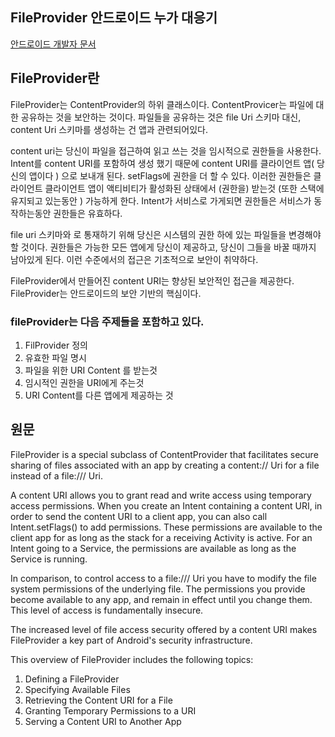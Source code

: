 ## FileProvider 안드로이드 누가 대응기 

[안드로이드 개발자 문서](https://developer.android.com/reference/android/support/v4/content/FileProvider.html)
## FileProvider란 
FileProvider는 ContentProvider의 하위 클래스이다. ContentProvicer는 파일에 대한 공유하는 것을 보안하는 것이다. 파일들을 공유하는 것은 file Uri 스키마 대신, content Uri 스키마를 생성하는 건 앱과 관련되어있다. 

content uri는 당신이 파일을 접근하여 읽고 쓰는 것을 임시적으로 권한들을 사용한다. Intent를 content URI를 포함하여 생성 했기 때문에 content URI를 클라이언트 앱( 당신의 앱이다 ) 으로 보내개 된다. setFlags에 권한을 더 할 수 있다. 이러한 권한들은 클라이언트   클라이언트 앱이 액티비티가 활성화된 상태에서 (권한을) 받는것 (또한 스택에 유지되고 있는동안 ) 가능하게 한다. Intent가 서비스로 가게되면 권한들은 서비스가 동작하는동안 권한들은 유효하다. 

file uri 스키마와 로 통재하기 위해 당신은 시스템의 권한 하에 있는 파일들을 변경해야 할 것이다. 권한들은 가능한 모든 앱에게 당신이 제공하고, 당신이 그들을 바꿀 때까지 남아있게 된다. 이런 수준에서의 접근은 기초적으로 보안이 취약하다.   

FileProvider에서 만들어진 content URI는 향상된 보안적인 접근을 제공한다. FileProvider는 안드로이드의 보안 기반의 핵심이다. 

### fileProvider는 다음 주제들을 포함하고 있다.

1. FilProvider 정의
2. 유효한 파일 명시
3. 파일을 위한 URI Content 를 받는것 
4. 임시적인 권한을 URI에게 주는것 
5. URI Content를 다른 앱에게 제공하는 것 

## 원문 

FileProvider is a special subclass of ContentProvider that facilitates secure sharing of files associated with an app by creating a content:// Uri for a file instead of a file:/// Uri.

A content URI allows you to grant read and write access using temporary access permissions. When you create an Intent containing a content URI, in order to send the content URI to a client app, you can also call Intent.setFlags() to add permissions. These permissions are available to the client app for as long as the stack for a receiving Activity is active. For an Intent going to a Service, the permissions are available as long as the Service is running.

In comparison, to control access to a file:/// Uri you have to modify the file system permissions of the underlying file. The permissions you provide become available to any app, and remain in effect until you change them. This level of access is fundamentally insecure.

The increased level of file access security offered by a content URI makes FileProvider a key part of Android's security infrastructure.

This overview of FileProvider includes the following topics:

1. Defining a FileProvider
2. Specifying Available Files
3. Retrieving the Content URI for a File
4. Granting Temporary Permissions to a URI
5. Serving a Content URI to Another App
